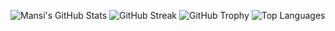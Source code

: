 
![Mansi's GitHub Stats](https://github-readme-stats.vercel.app/api?username=mansiagar&show_icons=true&theme=radical)
![GitHub Streak](https://streak-stats.demolab.com?user=mansiagar&theme=radical)
![GitHub Trophy](https://github-profile-trophy.vercel.app/?username=mansiagar&theme=radical)
![Top Languages](https://github-readme-stats.vercel.app/api/top-langs/?username=mansiagar&layout=compact&theme=radical)

